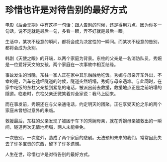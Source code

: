 # 珍惜也许是对待告别的最好方式

电影《后会无期》中有这样一句话：跟人告别的时候，还是得用力点，因为你多一句话，说不定就是最后一句，多看一眼，弄不好就是最后一眼。 

生活中，某次不经意的瞬间，都将会成为决定性的一瞬间。而某次不经意的告别，都将会成为永别。 

韩剧《天使之眼》的开端，以两个家庭为背景。东柱的父亲是一名消防队员，秀婉是一位爱好天文的女孩，两个家庭在一次事故中相互结缘。 

事故发生的当晚，东柱一家人正在家中其乐融融地吃饭。秀婉与母亲开车外出，不幸的是，汽车在途经隧道的时候，隧道突然坍塌，秀婉与母亲遇难。与此同时，在家中吃饭的东柱父亲接到紧急的电话，被派出前去救援，救援地点正是之前坍塌的隧道。临走时，东柱父亲还微笑着对全家说：我马上回来。 

而在事发前，秀婉还在与父亲通电话，约定明天的团聚。正在享受天伦之乐的两个家庭未曾想过意外的来临。 

救援最后，东柱的父亲发现了被困于车下的秀婉母亲，就在秀婉母亲被救出的一瞬间，隧道再次无情地坍塌，两人未能幸免。 

一次告别，一次意外，造成了两个家庭的悲剧。无法预知未来的我们，常常因此失去了许多宝贵的东西，留下了许多遗憾。 

人生在世，珍惜也许是对待告别的最好方式。